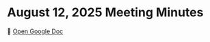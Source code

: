 # August 12, 2025 Meeting Minutes

📄 [Open Google Doc](https://drive.google.com/file/d/1oc8AjDcGG1pOnvuF6VHUI0zydzElT70X/view?usp=sharing)
